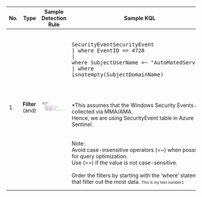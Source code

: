 | No. 	| Type         	| Sample Detection Rule                       	| Sample KQL                                                                                                                                                                                                                                                                                                                                                                                                                                                                                                                                                      	| Reference      	|
|-----	|--------------	|---------------------------------------------	|-----------------------------------------------------------------------------------------------------------------------------------------------------------------------------------------------------------------------------------------------------------------------------------------------------------------------------------------------------------------------------------------------------------------------------------------------------------------------------------------------------------------------------------------------------------------	|----------------	|
| 1.   	| **Filter** (and) 	| <img src="media/caf5e11a5e0d7ed6dcc675c0caaaf7aa.png"> 	| <br><pre>SecurityEventSecurityEvent<br>\| where EventID == 4728<br>\| where SubjectUserName =~ "AutoMatedService"<br>\| where isnotempty(SubjectDomainName)</pre> <br><br><br>*This assumes that the Windows Security Events are collected via MMA/AMA.<br> Hence, we are using SecurityEvent table in Azure Sentinel.<br><br><br>Note: <br>Avoid case-insensitive operators (=~) when possible for query optimization. <br>Use (==) if the value is not case-sensitive.<br><br>Order the filters by starting with the ‘where’ statement that filter out the most data. <font size="1"> This is my text number1</font> 	|  [String Operators](https://docs.microsoft.com/en-us/azure/data-explorer/kusto/query/datatypes-string-operators#operators-on-strings)<br/>[Numerical Operators](https://docs.microsoft.com/en-us/azure/data-explorer/kusto/query/numoperators)<br/>[ago](https://docs.microsoft.com/en-us/azure/data-explorer/kusto/query/agofunction)<br/>[Datetime/timespan arithmetric](https://docs.microsoft.com/en-us/azure/data-explorer/kusto/query/datetime-timespan-arithmetic)<br/>[between](https://docs.microsoft.com/en-us/azure/data-explorer/kusto/query/betweenoperator)<br/>[now](https://docs.microsoft.com/en-us/azure/data-explorer/kusto/query/nowfunction)<br/> [parse](https://docs.microsoft.com/en-us/azure/data-explorer/kusto/query/parseoperator)<br/>[extract](https://docs.microsoft.com/en-us/azure/data-explorer/kusto/query/extractfunction)<br/>[parse_json](https://docs.microsoft.com/en-us/azure/data-explorer/kusto/query/parsejsonfunction)<br/>[parse_csv](https://docs.microsoft.com/en-us/azure/data-explorer/kusto/query/parsecsvfunction)<br/>[parse_path](https://docs.microsoft.com/en-us/azure/data-explorer/kusto/query/parsepathfunction)<br/>[parse_url](https://docs.microsoft.com/en-us/azure/data-explorer/kusto/query/parseurlfunction) 	|
|     	|              	|                                             	|                                                                                                                                                                                                                                                                                                                                                                                                                                                                                                                                                                 	|                	|
|     	|              	|                                             	|                                                                                                                                                                                                                                                                                                                                                                                                                                                                                                                                                                 	|                	|
